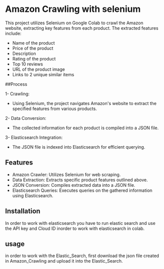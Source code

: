# Amazon Crawling with selenium
This project utilizes Selenium on Google Colab to crawl the Amazon website, extracting key features from each product. The extracted features include:

- Name of the product
- Price of the product
- Description
- Rating of the product
- Top 10 reviews
- URL of the product image
- Links to 2 unique similar items

##Process

1- Crawling:
- Using Selenium, the project navigates Amazon's website to extract the specified features from various products.

2- Data Conversion:
- The collected information for each product is compiled into a JSON file.

3- Elasticsearch Integration:
- The JSON file is indexed into Elasticsearch for efficient querying.

## Features

- Amazon Crawler: Utilizes Selenium for web scraping.
- Data Extraction: Extracts specific product features outlined above.
- JSON Conversion: Compiles extracted data into a JSON file.
- Elasticsearch Queries: Executes queries on the gathered information using Elasticsearch.

## Installation

In order to work with elasticsearch you have to run elastic search and use the API key and Cloud ID inorder to work with elasticsearch in colab.

## usage
in order to work with the Elastic_Search, first download the json file created in Amazon_Crawling and upload it into the Elastic_Search.
